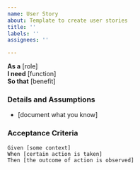 ```yaml
---
name: User Story
about: Template to create user stories
title: ''
labels: ''
assignees: ''

---
```


**As a** [role]  
**I need** [function]  
**So that** [benefit]  
   
### Details and Assumptions
* [document what you know]
   
### Acceptance Criteria  
   
 ```gherkin
 Given [some context]
 When [certain action is taken]
 Then [the outcome of action is observed]
 ```
